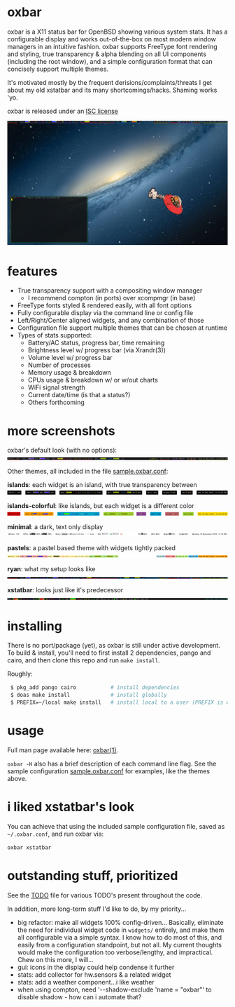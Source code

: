 # oxbar
oxbar is a X11 status bar for OpenBSD showing various system stats.
It has a configurable display and works out-of-the-box on most modern window
managers in an intuitive fashion.
oxbar supports FreeType font rendering and styling, true transparency & alpha
blending on all UI components (including the root window), and a simple
configuration format that can concisely support multiple themes.

It's motivated mostly by the frequent derisions/complaints/threats I get about
my old xstatbar and its many shortcomings/hacks. Shaming works 'yo.

oxbar is released under an
[ISC license](https://github.com/ryanflannery/oxbar/blob/master/LICENSE)

![screenshot](images/fullscreen.png?raw=true)


# features
* True transparency support with a compositing window manager
   * I recommend compton (in ports) over xcompmgr (in base)
* FreeType fonts styled & rendered easily, with all font options
* Fully configurable display via the command line or config file
* Left/Right/Center aligned widgets, and any combination of those
* Configuration file support multiple themes that can be chosen at runtime
* Types of stats supported:
   * Battery/AC status, progress bar, time remaining
   * Brightness level w/ progress bar (via Xrandr(3))
   * Volume level w/ progress bar
   * Number of processes
   * Memory usage & breakdown
   * CPUs usage & breakdown w/ or w/out charts
   * WiFi signal strength
   * Current date/time (is that a status?)
   * Others forthcoming


# more screenshots
oxbar's default look (with no options):
![default](images/theme-default.png?raw=true)

Other themes, all included in the file
[sample.oxbar.conf](sample.oxbar.conf):

**islands**: each widget is an island, with true transparency between
![islands](images/theme-islands.png?raw=true)

**islands-colorful**: like islands, but each widget is a different color
![islands-colorful](images/theme-islands-colorful.png?raw=true)

**minimal**: a dark, text only display
![minimal](images/theme-minimal.png?raw=true)

**pastels**: a pastel based theme with widgets tightly packed
![pastels](images/theme-pastels.png?raw=true)

**ryan**: what my setup looks like
![ryan](images/theme-ryan.png?raw=true)

**xstatbar**: looks just like it's predecessor
![xstatbar](images/theme-xstatbar.png?raw=true)


# installing
There is no port/package (yet), as oxbar is still under active development.
To build & install, you'll need to first install 2 dependencies, pango and
cairo, and then clone this repo and run `make install`.

Roughly:
```bash
 $ pkg_add pango cairo           # install dependencies
 $ doas make install             # install globally
 $ PREFIX=~/local make install   # install local to a user (PREFIX is whatever you want)
```


# usage
Full man page available here:
[oxbar(1)](http://htmlpreview.github.io/?https://raw.githubusercontent.com/ryanflannery/oxbar/master/man/oxbar.html).

`oxbar -H` also has a brief description of each command line flag.
See the sample configuration [sample.oxbar.conf](sample.oxbar.conf) for
examples, like the themes above.


# i liked xstatbar's look
You can achieve that using the included sample configuration file, saved as
`~/.oxbar.conf`, and run oxbar via:
```bash
oxbar xstatbar
```


# outstanding stuff, prioritized
See the [TODO](TODO) file for various TODO's present throughout the code.

In addition, more long-term stuff I'd like to do, by my priority...
* big refactor: make all widgets 100% config-driven... Basically, eliminate
  the need for individual widget code in `widgets/` entirely, and make them
  all configurable via a simple syntax. I know how to do most of this, and
  easily from a configuration standpoint, but not all. My current thoughts
  would make the configuration too verbose/lengthy, and impractical. Chew on
  this more, I will...
* gui: icons in the display could help condense it further
* stats: add collector for hw.sensors & a related widget
* stats: add a weather component...i like weather
* when using compton, need '--shadow-exclude 'name = "oxbar"' to disable
  shadow - how can i automate that?
